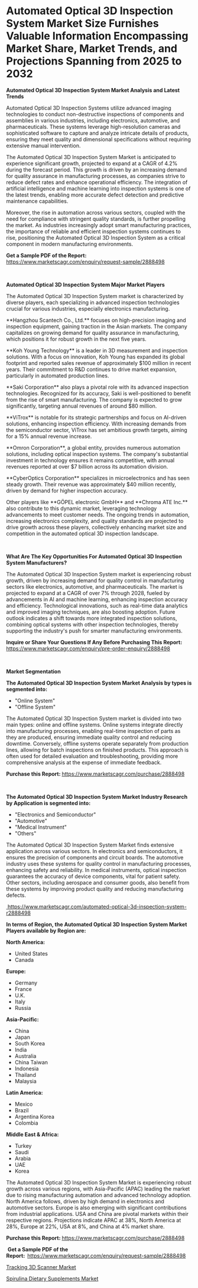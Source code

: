 <p><h1>Automated Optical 3D Inspection System Market Size Furnishes Valuable Information Encompassing Market Share, Market Trends, and Projections Spanning from 2025 to 2032</h1></p><p><strong>Automated Optical 3D Inspection System Market Analysis and Latest Trends</strong></p>
<p><p>Automated Optical 3D Inspection Systems utilize advanced imaging technologies to conduct non-destructive inspections of components and assemblies in various industries, including electronics, automotive, and pharmaceuticals. These systems leverage high-resolution cameras and sophisticated software to capture and analyze intricate details of products, ensuring they meet quality and dimensional specifications without requiring extensive manual intervention.</p><p>The Automated Optical 3D Inspection System Market is anticipated to experience significant growth, projected to expand at a CAGR of 4.2% during the forecast period. This growth is driven by an increasing demand for quality assurance in manufacturing processes, as companies strive to reduce defect rates and enhance operational efficiency. The integration of artificial intelligence and machine learning into inspection systems is one of the latest trends, enabling more accurate defect detection and predictive maintenance capabilities.</p><p>Moreover, the rise in automation across various sectors, coupled with the need for compliance with stringent quality standards, is further propelling the market. As industries increasingly adopt smart manufacturing practices, the importance of reliable and efficient inspection systems continues to rise, positioning the Automated Optical 3D Inspection System as a critical component in modern manufacturing environments.</p></p>
<p><strong>Get a Sample PDF of the Report:&nbsp;</strong> <a href="https://www.marketscagr.com/enquiry/request-sample/2888498?utm_campaign=1848&utm_medium=2&utm_source=Github&utm_content=ia&utm_term=14032025&utm_id=automated-optical-3d-inspection-system">https://www.marketscagr.com/enquiry/request-sample/2888498</a></p>
<p>&nbsp;</p>
<p><strong>Automated Optical 3D Inspection System Major Market Players</strong></p>
<p><p>The Automated Optical 3D Inspection System market is characterized by diverse players, each specializing in advanced inspection technologies crucial for various industries, especially electronics manufacturing.</p><p>**Hangzhou Scantech Co., Ltd.** focuses on high-precision imaging and inspection equipment, gaining traction in the Asian markets. The company capitalizes on growing demand for quality assurance in manufacturing, which positions it for robust growth in the next five years.</p><p>**Koh Young Technology** is a leader in 3D measurement and inspection solutions. With a focus on innovation, Koh Young has expanded its global footprint and reported sales revenue of approximately $100 million in recent years. Their commitment to R&D continues to drive market expansion, particularly in automated production lines.</p><p>**Saki Corporation** also plays a pivotal role with its advanced inspection technologies. Recognized for its accuracy, Saki is well-positioned to benefit from the rise of smart manufacturing. The company is expected to grow significantly, targeting annual revenues of around $80 million.</p><p>**ViTrox** is notable for its strategic partnerships and focus on AI-driven solutions, enhancing inspection efficiency. With increasing demands from the semiconductor sector, ViTrox has set ambitious growth targets, aiming for a 15% annual revenue increase.</p><p>**Omron Corporation**, a global entity, provides numerous automation solutions, including optical inspection systems. The company's substantial investment in technology ensures it remains competitive, with annual revenues reported at over $7 billion across its automation division.</p><p>**CyberOptics Corporation** specializes in microelectronics and has seen steady growth. Their revenue was approximately $40 million recently, driven by demand for higher inspection accuracy.</p><p>Other players like **GÖPEL electronic GmbH** and **Chroma ATE Inc.** also contribute to this dynamic market, leveraging technology advancements to meet customer needs. The ongoing trends in automation, increasing electronics complexity, and quality standards are projected to drive growth across these players, collectively enhancing market size and competition in the automated optical 3D inspection landscape.</p></p>
<p>&nbsp;</p>
<p><strong>What Are The Key Opportunities For Automated Optical 3D Inspection System Manufacturers?</strong></p>
<p><p>The Automated Optical 3D Inspection System market is experiencing robust growth, driven by increasing demand for quality control in manufacturing sectors like electronics, automotive, and pharmaceuticals. The market is projected to expand at a CAGR of over 7% through 2028, fueled by advancements in AI and machine learning, enhancing inspection accuracy and efficiency. Technological innovations, such as real-time data analytics and improved imaging techniques, are also boosting adoption. Future outlook indicates a shift towards more integrated inspection solutions, combining optical systems with other inspection technologies, thereby supporting the industry's push for smarter manufacturing environments.</p></p>
<p><strong>Inquire or Share Your Questions If Any Before Purchasing This Report:</strong> <a href="https://www.marketscagr.com/enquiry/pre-order-enquiry/2888498?utm_campaign=1848&utm_medium=2&utm_source=Github&utm_content=ia&utm_term=14032025&utm_id=automated-optical-3d-inspection-system">https://www.marketscagr.com/enquiry/pre-order-enquiry/2888498</a></p>
<p>&nbsp;</p>
<p><strong>Market Segmentation</strong></p>
<p><strong>The Automated Optical 3D Inspection System Market Analysis by types is segmented into:</strong></p>
<p><ul><li>"Online System"</li><li>"Offline System"</li></ul></p>
<p><p>The Automated Optical 3D Inspection System market is divided into two main types: online and offline systems. Online systems integrate directly into manufacturing processes, enabling real-time inspection of parts as they are produced, ensuring immediate quality control and reducing downtime. Conversely, offline systems operate separately from production lines, allowing for batch inspections on finished products. This approach is often used for detailed evaluation and troubleshooting, providing more comprehensive analysis at the expense of immediate feedback.</p></p>
<p><strong>Purchase this Report:&nbsp;</strong><a href="https://www.marketscagr.com/purchase/2888498?utm_campaign=1848&utm_medium=2&utm_source=Github&utm_content=ia&utm_term=14032025&utm_id=automated-optical-3d-inspection-system">https://www.marketscagr.com/purchase/2888498</a></p>
<p>&nbsp;</p>
<p><strong>The Automated Optical 3D Inspection System Market Industry Research by Application is segmented into:</strong></p>
<p><ul><li>"Electronics and Semiconductor"</li><li>"Automotive"</li><li>"Medical Instrument"</li><li>"Others"</li></ul></p>
<p><p>The Automated Optical 3D Inspection System Market finds extensive application across various sectors. In electronics and semiconductors, it ensures the precision of components and circuit boards. The automotive industry uses these systems for quality control in manufacturing processes, enhancing safety and reliability. In medical instruments, optical inspection guarantees the accuracy of device components, vital for patient safety. Other sectors, including aerospace and consumer goods, also benefit from these systems by improving product quality and reducing manufacturing defects.</p></p>
<p><a href="https://www.marketscagr.com/automated-optical-3d-inspection-system-r2888498?utm_campaign=1848&utm_medium=2&utm_source=Github&utm_content=ia&utm_term=14032025&utm_id=automated-optical-3d-inspection-system">&nbsp;https://www.marketscagr.com/automated-optical-3d-inspection-system-r2888498</a></p>
<p><strong>In terms of Region, the Automated Optical 3D Inspection System Market Players available by Region are:</strong></p>
<p>
    <p> <strong> North America: </strong>
        <ul>
            <li>United States</li>
            <li>Canada</li>
        </ul>
        </p> 
    <p> <strong> Europe: </strong>
        <ul>
            <li>Germany</li>
            <li>France</li>
            <li>U.K.</li>
            <li>Italy</li>
            <li>Russia</li>
        </ul>
        </p> 
    <p> <strong> Asia-Pacific: </strong>
        <ul>
            <li>China</li>
            <li>Japan</li>
            <li>South Korea</li>
            <li>India</li>
            <li>Australia</li>
            <li>China Taiwan</li>
            <li>Indonesia</li>
            <li>Thailand</li>
            <li>Malaysia</li>
        </ul>
        </p> 
    <p> <strong> Latin America: </strong>
        <ul>
            <li>Mexico</li>
            <li>Brazil</li>
            <li>Argentina Korea</li>
            <li>Colombia</li>
        </ul>
        </p> 
    <p> <strong> Middle East & Africa: </strong>
        <ul>
            <li>Turkey</li>
            <li>Saudi</li>
            <li>Arabia</li>
            <li>UAE</li>
            <li>Korea</li>
        </ul>
    </p>
    </p>
<p><p>The Automated Optical 3D Inspection System Market is experiencing robust growth across various regions, with Asia-Pacific (APAC) leading the market due to rising manufacturing automation and advanced technology adoption. North America follows, driven by high demand in electronics and automotive sectors. Europe is also emerging with significant contributions from industrial applications. USA and China are pivotal markets within their respective regions. Projections indicate APAC at 38%, North America at 28%, Europe at 22%, USA at 8%, and China at 4% market share.</p></p>
<p><strong>Purchase this Report: </strong><a href="https://www.marketscagr.com/purchase/2888498?utm_campaign=1848&utm_medium=2&utm_source=Github&utm_content=ia&utm_term=14032025&utm_id=automated-optical-3d-inspection-system">https://www.marketscagr.com/purchase/2888498</a></p>
<p>&nbsp;<strong>Get a Sample PDF of the Report:&nbsp;&nbsp;</strong><a href="https://www.marketscagr.com/enquiry/request-sample/2888498?utm_campaign=1848&utm_medium=2&utm_source=Github&utm_content=ia&utm_term=14032025&utm_id=automated-optical-3d-inspection-system">https://www.marketscagr.com/enquiry/request-sample/2888498</a></p>
<p><strong></strong></p>
<p><p><a href="https://github.com/WillieWoodard/Market-Research-Report-List-7/blob/main/tracking-3d-scanner-market.md?utm_campaign=1848&utm_medium=2&utm_source=Github&utm_content=ia&utm_term=14032025&utm_id=automated-optical-3d-inspection-system">Tracking 3D Scanner Market</a></p><p><a href="https://github.com/yardemuongz5/Market-Research-Report-List-1/blob/main/spirulina-dietary-supplements-market.md?utm_campaign=1848&utm_medium=2&utm_source=Github&utm_content=ia&utm_term=14032025&utm_id=automated-optical-3d-inspection-system">Spirulina Dietary Supplements Market</a></p></p>